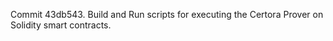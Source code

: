 Commit 43db543.                    Build and Run scripts for executing the Certora Prover on Solidity smart contracts.